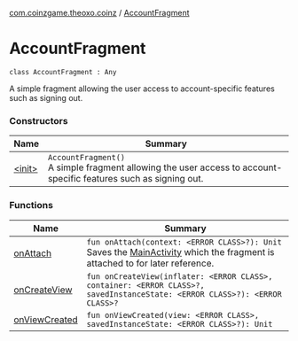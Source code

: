 [com.coinzgame.theoxo.coinz](../index.md) / [AccountFragment](.)

# AccountFragment

`class AccountFragment : Any`

A simple fragment allowing the user access to account-specific features such as signing out.

### Constructors

| Name | Summary |
|---|---|
| [&lt;init&gt;](-init-.md) | `AccountFragment()`<br>A simple fragment allowing the user access to account-specific features such as signing out. |

### Functions

| Name | Summary |
|---|---|
| [onAttach](on-attach.md) | `fun onAttach(context: <ERROR CLASS>?): Unit`<br>Saves the [MainActivity](../-main-activity/index.md) which the fragment is attached to for later reference. |
| [onCreateView](on-create-view.md) | `fun onCreateView(inflater: <ERROR CLASS>, container: <ERROR CLASS>?, savedInstanceState: <ERROR CLASS>?): <ERROR CLASS>?` |
| [onViewCreated](on-view-created.md) | `fun onViewCreated(view: <ERROR CLASS>, savedInstanceState: <ERROR CLASS>?): Unit` |
